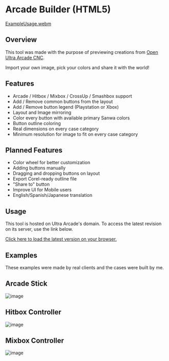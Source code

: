 # Arcade Builder (HTML5)

[ExampleUsage.webm](https://user-images.githubusercontent.com/11778557/180760613-1b731b34-b6ba-47a1-9874-4af2d98b4cfe.webm)


## Overview

This tool was made with the purpose of previewing creations from [Open Ultra Arcade CNC](https://github.com/Ultra-Arcade/open-ua-cnc/). 

Import your own image, pick your colors and share it with the world!

## Features

- Arcade / Hitbox / Mixbox / CrossUp / Smashbox support
- Add / Remove common buttons from the layout
- Add / Remove button legend (Playstation or Xbox)
- Layout and Image mirroring
- Color every button with available primary Sanwa colors
- Button outline coloring
- Real dimensions on every case category
- Minimum resolution for image to fit on every case category

## Planned Features

- Color wheel for better customization
- Adding buttons manually
- Dragging and dropping buttons on layout
- Export Corel-ready outline file
- "Share to" button
- Improve UI for Mobile users
- English/Spanish/Japanese translation

## Usage

This tool is hosted on Ultra Arcade's domain. To access the latest revision on its server, use the link below.

[Click here to load the latest version on your browser.](https://ultraarcadebh.com.br/arcade-builder/)

## Examples

These examples were made by real clients and the cases were built by me.

## Arcade Stick
![image](https://i.imgur.com/IWcWYyW.png)

## Hitbox Controller
![image](https://i.imgur.com/B2QmMAC.png)

## Mixbox Controller
![image](https://i.imgur.com/dbvbE9N.png)
